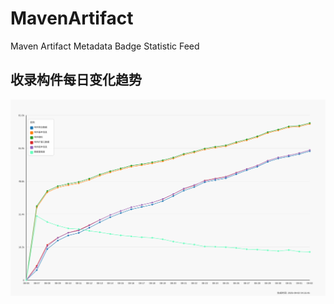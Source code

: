 # MavenArtifact
Maven Artifact Metadata Badge Statistic Feed



## 收录构件每日变化趋势

![构件变动每日统计数据](./Statistic/DailyIndexStatistic.svg)

